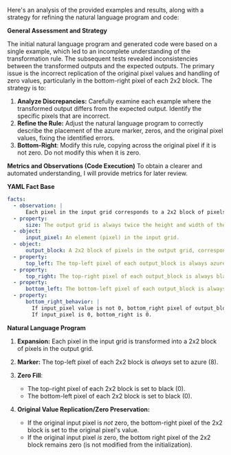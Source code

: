 Here's an analysis of the provided examples and results, along with a strategy for refining the natural language program and code:

**General Assessment and Strategy**

The initial natural language program and generated code were based on a single example, which led to an incomplete understanding of the transformation rule. The subsequent tests revealed inconsistencies between the transformed outputs and the expected outputs. The primary issue is the incorrect replication of the original pixel values and handling of zero values, particularly in the bottom-right pixel of each 2x2 block. The strategy is to:

1.  **Analyze Discrepancies:** Carefully examine each example where the transformed output differs from the expected output. Identify the specific pixels that are incorrect.
2.  **Refine the Rule:** Adjust the natural language program to correctly describe the placement of the azure marker, zeros, and the original pixel values, fixing the identified errors.
3. **Bottom-Right**: Modify this rule, copying across the original pixel if it is not zero. Do not modify this when it is zero.

**Metrics and Observations (Code Execution)**
To obtain a clearer and automated understanding, I will provide metrics for later review.

**YAML Fact Base**


```yaml
facts:
  - observation: |
      Each pixel in the input grid corresponds to a 2x2 block of pixels in the output grid.
  - property:
      size: The output grid is always twice the height and width of the input grid.
  - object:
      input_pixel: An element (pixel) in the input grid.
  - object:
      output_block: A 2x2 block of pixels in the output grid, corresponding to an input pixel.
  - property:
      top_left: The top-left pixel of each output_block is always azure (8).
  - property:
      top_right: The top-right pixel of each output_block is always black (0).
  - property:
      bottom_left: The bottom-left pixel of each output_block is always black (0).
  - property:
      bottom_right_behavior: |
        If input_pixel value is not 0, bottom_right pixel of output_block takes the value of the original input_pixel.
        If input_pixel is 0, bottom_right is 0.

```


**Natural Language Program**

1.  **Expansion:** Each pixel in the input grid is transformed into a 2x2 block of pixels in the output grid.

2.  **Marker:** The top-left pixel of each 2x2 block is *always* set to azure (8).

3. **Zero Fill**:
    - The top-right pixel of each 2x2 block is set to black (0).
    - The bottom-left pixel of each 2x2 block is set to black (0).

4.  **Original Value Replication/Zero Preservation:**
    - If the original input pixel is *not* zero, the bottom-right pixel of the 2x2 block is set to the original pixel's value.
    - If the original input pixel *is* zero, the bottom right pixel of the 2x2 block remains zero (is not modified from the initialization).
